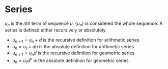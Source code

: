 # Series

$u_n$ is the $n\text{th}$ term of sequence $u$.
$\{u_n\}$ is considered the whole sequence.
A series is defined either recursively or absolutely.

* $u_{n+1}=u_n+d$ is the recursive definition for arithmetic series
* $u_n=u_1+dn$ is the absolute definition for arithmetic series
* $u_{n+1}=u_nd$ is the recursive definition for geometric series
* $u_n=u_1d^n$ is the absolute definition for geometric series
